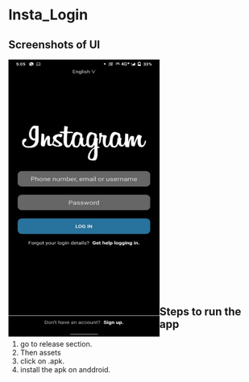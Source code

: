 # Insta_Login


## Screenshots of UI

<img align="left" height="550px" width="300px" src="https://github.com/Naresh-chandanbatve/Insta_Login/blob/master/images/WhatsApp%20Image%202022-02-04%20at%205.06.27%20PM.jpeg?raw=true">


<br><br><br><br><br><br><br><br>
<br><br><br><br><br><br><br><br>
<br><br><br><br><br><br><br><br>
<br><br><br>


## Steps to run the app
1. go to release section.
2. Then assets
3. click on .apk.
4. install the apk on anddroid.
